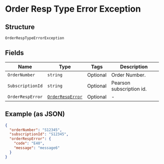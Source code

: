 
# Order Resp Type Error Exception

## Structure

`OrderRespTypeErrorException`

## Fields

| Name | Type | Tags | Description |
|  --- | --- | --- | --- |
| `OrderNumber` | `string` | Optional | Order Number. |
| `SubscriptionId` | `string` | Optional | Pearson subscription id. |
| `OrderRespError` | [`OrderRespError`](../../doc/models/order-resp-error.md) | Optional | - |

## Example (as JSON)

```json
{
  "orderNumber": "S12345",
  "subscriptionId": "S12345",
  "orderRespError": {
    "code": "E40",
    "message": "message6"
  }
}
```


